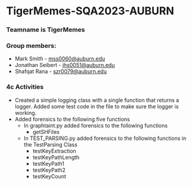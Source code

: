 # TigerMemes-SQA2023-AUBURN

### Teamname is TigerMemes

### Group members:
- Mark Smith - mss0060@auburn.edu
- Jonathan Seibert - jhs0051@auburn.edu
- Shafqat Rana - szr0079@auburn.edu

### 4c Activities
- Created a simple logging class with a single function that returns a logger. Added some test code in the file to make sure the logger is working.
- Added forensics to the following five functions
    - In graphtaint.py added forensics to the following functions
        - getSHFiles
    - In TEST_PARSING.py added forensics to the following functions in the TestParsing Class
        - testKeyExtraction
        - testKeyPathLength
        - testKeyPath1
        - testKeyPath2
        - testKeyCount